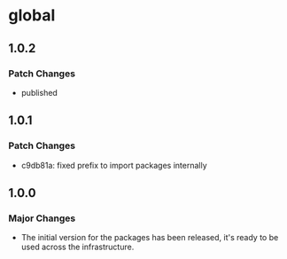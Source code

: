 # global

## 1.0.2

### Patch Changes

- published

## 1.0.1

### Patch Changes

- c9db81a: fixed prefix to import packages internally

## 1.0.0

### Major Changes

- The initial version for the packages has been released, it's ready to be used across the infrastructure.
